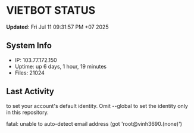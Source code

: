 # VIETBOT STATUS
**Updated**: Fri Jul 11 09:31:57 PM +07 2025

## System Info
- IP: 103.77.172.150
- Uptime: up 6 days, 1 hour, 19 minutes
- Files: 21024

## Last Activity

to set your account's default identity.
Omit --global to set the identity only in this repository.

fatal: unable to auto-detect email address (got 'root@vinh3690.(none)')
